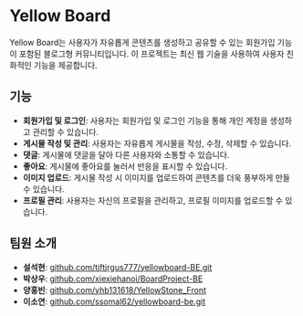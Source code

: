# Yellow Board

Yellow Board는 사용자가 자유롭게 콘텐츠를 생성하고 공유할 수 있는 회원가입 기능이 포함된 블로그형 커뮤니티입니다. 이 프로젝트는 최신 웹 기술을 사용하여 사용자 친화적인 기능을 제공합니다.

## 기능

- **회원가입 및 로그인**: 사용자는 회원가입 및 로그인 기능을 통해 개인 계정을 생성하고 관리할 수 있습니다.
- **게시물 작성 및 관리**: 사용자는 자유롭게 게시물을 작성, 수정, 삭제할 수 있습니다.
- **댓글**: 게시물에 댓글을 달아 다른 사용자와 소통할 수 있습니다.
- **좋아요**: 게시물에 좋아요를 눌러서 반응을 표시할 수 있습니다.
- **이미지 업로드**: 게시물 작성 시 이미지를 업로드하여 콘텐츠를 더욱 풍부하게 만들 수 있습니다.
- **프로필 관리**: 사용자는 자신의 프로필을 관리하고, 프로필 이미지를 업로드할 수 있습니다.

## 팀원 소개

- **설석현**: [github.com/tjftjrgus777/yellowboard-BE.git](https://github.com/tjftjrgus777/yellowboard-BE.git)
- **박상우**: [github.com/xiexiehanoi/BoardProject-BE](https://github.com/xiexiehanoi/BoardProject-BE)
- **양홍빈**: [github.com/yhb131618/YellowStone_Front](https://github.com/yhb131618/YellowStone_Front)
- **이소연**: [github.com/ssomal62/yellowboard-be.git](https://github.com/ssomal62/yellowboard-be.git)
